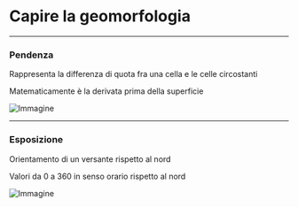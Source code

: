 # Capire la geomorfologia

---

### Pendenza

Rappresenta la differenza di quota fra una cella e le celle circostanti

Matematicamente è la derivata prima della superficie

![Immagine](assets/slope1.png)


---

### Esposizione

Orientamento di un versante rispetto al nord

Valori da 0 a 360 in senso orario rispetto al nord

![Immagine](assets/aspect.png)
